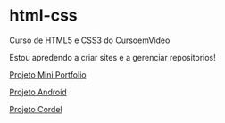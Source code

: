 # html-css
Curso de HTML5 e CSS3 do CursoemVideo

Estou apredendo a criar sites e a gerenciar repositorios!

<a href="https://gabriel-on.github.io/projeto-mini-portfolio/" target="_blank">Projeto Mini Portfolio</a>

<a href="https://gabriel-on.github.io/projeto-android/" target="_blank">Projeto Android</a>

<a href="https://gabriel-on.github.io/projeto-cordel/" target="_blank">Projeto Cordel</a>

 
